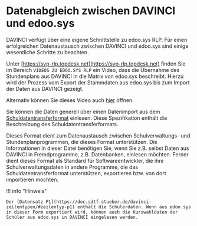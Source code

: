 # Datenabgleich zwischen DAVINCI und edoo.sys

DAVINCI verfügt über eine eigene Schnittstelle zu edoo.sys RLP. Für einen erfolgreichen Datenaustausch zwischen DAVINCI und edoo.sys sind einige wesentliche Schritte zu beachten.

Unter [https://svp-rlp.topdesk.net](https://svp-rlp.topdesk.net) finden Sie im Bereich ``VIDEOS ZU EDOO.SYS RLP`` ein Video, dass die Übernahme des Stundenplans aus DAVINCI in die Matrix von edoo.sys beschreibt. Hierzu wird der Prozess vom Export der Stammdaten aus edoo.sys bis zum Import der Daten aus DAVINCI gezeigt.

Alternativ können Sie dieses Video auch [hier](https://my.hidrive.com/share/lf7uza7klt) öffnen.

Sie können die Daten generell über einen Datenimport aus dem [Schuldatentransferformat](https://doc.sdtf.stueber.de/) einlesen. Diese Spezifikation enthält die Beschreibung des Schuldatentransferformats.

Dieses Format dient zum Datenaustausch zwischen Schulverwaltungs- und Stundenplanprogrammen, die dieses Format unterstützen. Die Informationen in dieser Datei benötigen Sie, wenn Sie z.B. selbst Daten aus DAVINCI in Fremdprogramme, z.B. Datenbanken, einlesen möchten. Ferner dient dieses Format als Standard für Softwareentwickler, die ihre Schulverwaltungsdaten in andere Programme, die das Schuldatentransferformat unterstützen, exportieren bzw. von dort importieren möchten.

!!! info "Hinweis"

    Der [Datensatz P1](https://doc.sdtf.stueber.de/davinci-zeilentypen/#zeilentyp-p1) enthält die Schülerdaten. Wenn aus edoo.sys in dieser Form exportiert wird, können auch die Kurswahldaten der Schüler aus edoo.sys in DAVINCI eingelesen werden.
